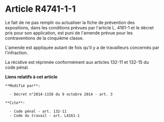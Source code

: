 # Article R4741-1-1

Le fait de ne pas remplir ou actualiser la fiche de prévention des expositions, dans les conditions prévues par l'article L.
4161-1 et le décret pris pour son application, est puni de l'amende prévue pour les contraventions de la cinquième classe. 

L'amende est appliquée autant de fois qu'il y a de travailleurs concernés par l'infraction. 

La récidive est réprimée conformément aux articles 132-11 et 132-15 du code pénal.

**Liens relatifs à cet article**

	**Modifié par**:

	  - Décret n°2014-1158 du 9 octobre 2014 - art. 3

	**Cite**:

	  - Code pénal - art. 132-11
	  - Code du travail - art. L4161-1
